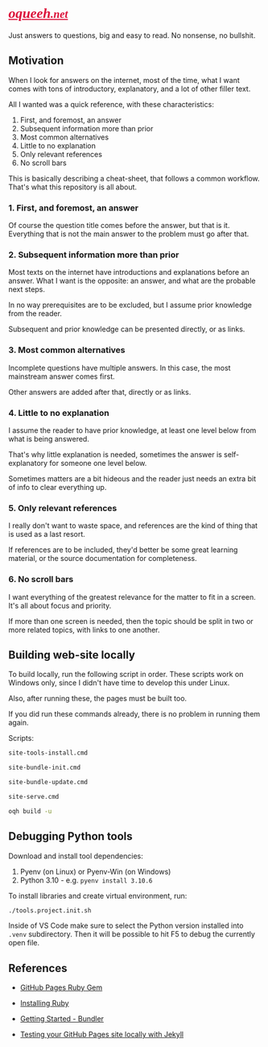 # <a style="font-family: ubuntu; color: crimson; font-weight: bold; font-style: italic" href="https://oqueeh.net">oqueeh<span style="font-size:0.8em">.net</span></a>

Just answers to questions, big and easy
to read. No nonsense, no bullshit.

## Motivation

When I look for answers on the internet,
most of the time, what I want comes with
tons of introductory, explanatory,
and a lot of other filler text.

All I wanted was a quick reference,
with these characteristics:

1. First, and foremost, an answer
2. Subsequent information more than prior
3. Most common alternatives
4. Little to no explanation
5. Only relevant references
6. No scroll bars

This is basically describing a cheat-sheet,
that follows a common workflow.
That's what this repository is all about.

### 1. First, and foremost, an answer

Of course the question title comes
before the answer, but that is it.
Everything that is not the main answer
to the problem must go after that.

### 2. Subsequent information more than prior

Most texts on the internet have introductions
and explanations before an answer.
What I want is the opposite: an answer,
and what are the probable next steps.

In no way prerequisites are to be excluded,
but I assume prior knowledge from the reader.

Subsequent and prior knowledge can be
presented directly, or as links.

### 3. Most common alternatives

Incomplete questions have multiple answers.
In this case, the most mainstream answer
comes first.

Other answers are added after that,
directly or as links.

### 4. Little to no explanation

I assume the reader to have prior knowledge,
at least one level below from what is being
answered.

That's why little explanation is needed,
sometimes the answer is self-explanatory
for someone one level below.

Sometimes matters are a bit hideous and
the reader just needs an extra bit of
info to clear everything up.

### 5. Only relevant references

I really don't want to waste space, and
references are the kind of thing that is
used as a last resort.

If references are to be included, they'd
better be some great learning material,
or the source documentation for completeness.

### 6. No scroll bars

I want everything of the greatest relevance
for the matter to fit in a screen.
It's all about focus and priority.

If more than one screen is needed, then
the topic should be split in two or more
related topics, with links to one another.

## Building web-site locally

To build locally, run the following script in order.
These scripts work on Windows only, since I didn't
have time to develop this under Linux.

Also, after running these, the pages must be built too.

If you did run these commands already,
there is no problem in running them again.

Scripts:

```bash
site-tools-install.cmd
```

```bash
site-bundle-init.cmd
```

```bash
site-bundle-update.cmd
```

```bash
site-serve.cmd
```

```bash
oqh build -u
```

## Debugging Python tools

Download and install tool dependencies:

1. Pyenv (on Linux) or Pyenv-Win (on Windows)
2. Python 3.10 - e.g. `pyenv install 3.10.6`

To install libraries and create virtual environment,
run:

```bash
./tools.project.init.sh
```

Inside of VS Code make sure to select the Python version
installed into `.venv` subdirectory. Then it will be possible
to hit F5 to debug the currently open file.

## References

- [GitHub Pages Ruby Gem](https://github.com/github/pages-gem)

- [Installing Ruby](https://www.ruby-lang.org/en/documentation/installation/)

- [Getting Started - Bundler](https://bundler.io/#getting-started)

- [Testing your GitHub Pages site locally with Jekyll](https://docs.github.com/en/pages/setting-up-a-github-pages-site-with-jekyll/testing-your-github-pages-site-locally-with-jekyll)
